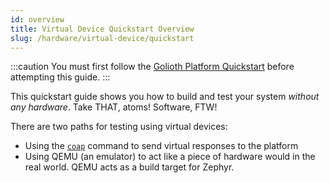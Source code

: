 ```yaml
---
id: overview
title: Virtual Device Quickstart Overview
slug: /hardware/virtual-device/quickstart
---
```


:::caution
You must first follow the [Golioth Platform Quickstart](/services/getting-started) before attempting this guide.
:::

This quickstart guide shows you how to build and test your system *without any hardware*. Take THAT, atoms! Software, FTW!

There are two paths for testing using virtual devices:
* Using the [`coap`](/reference/command-line-tools/coap/) command to send virtual responses to the platform
* Using QEMU (an emulator) to act like a piece of hardware would in the real world. QEMU acts as a build target for Zephyr.

